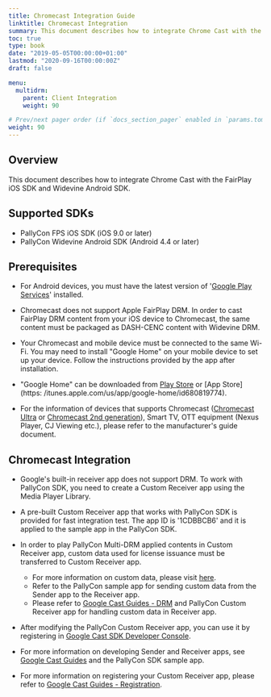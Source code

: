 ```yaml
---
title: Chromecast Integration Guide
linktitle: Chromecast Integration
summary: This document describes how to integrate Chrome Cast with the FairPlay iOS SDK and Widevine Android SDK.
toc: true
type: book
date: "2019-05-05T00:00:00+01:00"
lastmod: "2020-09-16T00:00:00Z"
draft: false

menu:
  multidrm:
    parent: Client Integration
    weight: 90

# Prev/next pager order (if `docs_section_pager` enabled in `params.toml`)
weight: 90
---
```


## Overview

This document describes how to integrate Chrome Cast with the FairPlay iOS SDK and Widevine Android SDK.

## Supported SDKs

- PallyCon FPS iOS SDK (iOS 9.0 or later)
- PallyCon Widevine Android SDK (Android 4.4 or later)

## Prerequisites

- For Android devices, you must have the latest version of '[Google Play Services](https://play.google.com/store/apps/details?id=com.google.android.gms)' installed.

- Chromecast does not support Apple FairPlay DRM. In order to cast FairPlay DRM content from your iOS device to Chromecast, the same content must be packaged as DASH-CENC content with Widevine DRM.

- Your Chromecast and mobile device must be connected to the same Wi-Fi. You may need to install "Google Home" on your mobile device to set up your device. Follow the instructions provided by the app after installation.

- "Google Home" can be downloaded from [Play Store](https://play.google.com/store/apps/details?id=com.google.android.apps.chromecast.app) or [App Store](https: /itunes.apple.com/us/app/google-home/id680819774).

- For the information of devices that supports Chromecast ([Chromecast Ultra](https://store.google.com/us/product/chromecast_ultra) or [Chromecast 2nd generation](https://store.google.com/us/product/chromecast_2015 )), Smart TV, OTT equipment (Nexus Player, CJ Viewing etc.), please refer to the manufacturer's guide document.

## Chromecast Integration

- Google's built-in receiver app does not support DRM. To work with PallyCon SDK, you need to create a Custom Receiver app using the Media Player Library.

- A pre-built Custom Receiver app that works with PallyCon SDK is provided for fast integration test. The app ID is '1CDBBCB6' and it is applied to the sample app in the PallyCon SDK.

- In order to play PallyCon Multi-DRM applied contents in Custom Receiver app, custom data used for license issuance must be transferred to Custom Receiver app.

  - For more information on custom data, please visit [here](../multidrm-native-integration/#pallycon-custom-data-v2).
  - Refer to the PallyCon sample app for sending custom data from the Sender app to the Receiver app.
  - Please refer to [Google Cast Guides - DRM](https://developers.google.com/cast/docs/player#drm-playreadywidevine) and PallyCon Custom Receiver app for handling custom data in Receiver app.
  
- After modifying the PallyCon Custom Receiver app, you can use it by registering in [Google Cast SDK Developer Console](https://cast.google.com/publish/).

- For more information on developing Sender and Receiver apps, see [Google Cast Guides](https://developers.google.com/cast/docs/developers) and the PallyCon SDK sample app.

- For more information on registering your Custom Receiver app, please refer to [Google Cast Guides - Registration](https://developers.google.com/cast/docs/registration).
